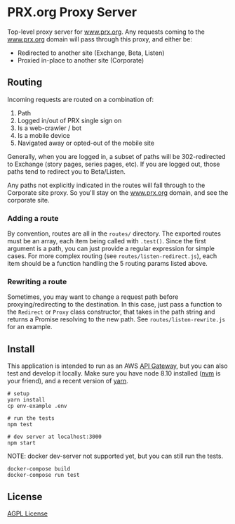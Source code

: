 # PRX.org Proxy Server

Top-level proxy server for www.prx.org.  Any requests coming to the www.prx.org
domain will pass through this proxy, and either be:

- Redirected to another site (Exchange, Beta, Listen)
- Proxied in-place to another site (Corporate)

## Routing

Incoming requests are routed on a combination of:

1. Path
2. Logged in/out of PRX single sign on
3. Is a web-crawler / bot
4. Is a mobile device
5. Navigated away or opted-out of the mobile site

Generally, when you are logged in, a subset of paths will be 302-redirected to
Exchange (story pages, series pages, etc).  If you are logged out, those paths
tend to redirect you to Beta/Listen.

Any paths not explicitly indicated in the routes will fall through to the
Corporate site proxy.  So you'll stay on the www.prx.org domain, and see the
corporate site.

### Adding a route

By convention, routes are all in the `routes/` directory.  The exported routes
must be an array, each item being called with `.test()`.  Since the first argument
is a path, you can just provide a regular expression for simple cases.  For more
complex routing (see `routes/listen-redirect.js`), each item should be a function
handling the 5 routing params listed above.

### Rewriting a route

Sometimes, you may want to change a request path before proxying/redirecting to
the destination.  In this case, just pass a function to the `Redirect` or `Proxy`
class constructor, that takes in the path string and returns a Promise resolving
to the new path.  See `routes/listen-rewrite.js` for an example.

## Install

This application is intended to run as an AWS [API Gateway](https://aws.amazon.com/api-gateway/),
but you can also test and develop it locally.  Make sure you have node 8.10
installed ([nvm](https://github.com/creationix/nvm) is your friend), and a
recent version of [yarn](https://yarnpkg.com/en/).

```
# setup
yarn install
cp env-example .env

# run the tests
npm test

# dev server at localhost:3000
npm start
```

NOTE: docker dev-server not supported yet, but you can still run the tests.

```
docker-compose build
docker-compose run test
```

## License

[AGPL License](https://www.gnu.org/licenses/agpl-3.0.html)
